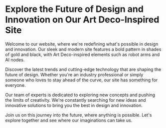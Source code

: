 <!--font:Futura-->

# Explore the Future of Design and Innovation on Our Art Deco-Inspired Site

Welcome to our website, where we're redefining what's possible in design and innovation. Our sleek and modern site features a bold pattern in shades of gold and black, with Art Deco-inspired elements such as robot arms and AI nodes.

Discover the latest trends and cutting-edge technology that are shaping the future of design. Whether you're an industry professional or simply someone who loves to stay ahead of the curve, our site has something for everyone.

Our team of experts is dedicated to exploring new concepts and pushing the limits of creativity. We're constantly searching for new ideas and innovative solutions to bring you the best in design and innovation.

Join us on this journey into the future, where anything is possible. Let's explore together and see where our imaginations can take us.

<!--

Write me markdown content of website with wallpaper:

"An Art Deco-inspired pattern in shades of gold and black, with futuristic elements such as robot arms and AI nodes."

The header of the page should not be copy of the text but rather a real content of the website which is using this wallpaper.


---


# Futuristic Art Deco Wallpaper

Welcome to our website featuring a stunning wallpaper design that combines the elegance of Art Deco with futuristic elements. Our wallpaper features a striking pattern in shades of gold and black, accented by robot arms and AI nodes.

This wallpaper is perfect for those who want to add a touch of sophistication and innovation to their home or office. Whether you're looking to create a bold accent wall or decorate an entire room, our wallpaper is sure to impress.

Made from high-quality materials, our wallpaper is durable and easy to install. Plus, its unique design is sure to be a conversation starter among your guests.

So why wait? Order our Futuristic Art Deco Wallpaper today and take your interior design to the next level!


---


Heading should not include word "wallpaper". The website should not be about the wallpaper itself, wallpaper is just a related background, rewrite whole content.


---


# Welcome to Our Futuristic Art Deco-Inspired Website

Step into the future with our Art Deco-inspired website design. Our sleek and modern design features a bold pattern in shades of gold and black, accented by futuristic elements such as robot arms and AI nodes.

Explore our website and discover how we're pushing the boundaries of design and innovation. From cutting-edge technology to forward-thinking ideas, our website is a hub for those who crave something new and exciting.

Whether you're looking for inspiration for your next project or simply want to stay up-to-date on the latest trends, our website has something for everyone. Our team of experts is constantly exploring new ideas and concepts to bring you the best in design and innovation.

So come and join us on this journey into the future. Let's explore together and see where our imaginations can take us.


---


Heading is too long, rewrite whole content.


---


# Discover the Future of Design and Innovation on Our Art Deco-Inspired Website

Welcome to our website, where we're pushing the boundaries of design and innovation. Our sleek and modern design features a bold pattern in shades of gold and black, with futuristic elements such as robot arms and AI nodes inspired by the Art Deco era.

Explore our website and discover how we're redefining what's possible. From cutting-edge technology to forward-thinking ideas, we're constantly exploring new concepts and pushing the limits of creativity.

Our team of experts is dedicated to bringing you the best in design and innovation. Whether you're an industry professional or simply someone who loves to stay ahead of the curve, our website has something for everyone.

Join us on this journey into the future, where anything is possible. Let's explore together and see where our imaginations can take us.


---


Heading is too long, rewrite whole content.


---


# Explore the Future of Design and Innovation on Our Art Deco-Inspired Site

Welcome to our website, where we're redefining what's possible in design and innovation. Our sleek and modern site features a bold pattern in shades of gold and black, with Art Deco-inspired elements such as robot arms and AI nodes.

Discover the latest trends and cutting-edge technology that are shaping the future of design. Whether you're an industry professional or simply someone who loves to stay ahead of the curve, our site has something for everyone.

Our team of experts is dedicated to exploring new concepts and pushing the limits of creativity. We're constantly searching for new ideas and innovative solutions to bring you the best in design and innovation.

Join us on this journey into the future, where anything is possible. Let's explore together and see where our imaginations can take us.


---


Write me a Google font which is best fitting for the website.

Pick from the list:
- Raleway
- Playfair Display
- Lobster
- Great Vibes
- Barlow Condensed
- Roboto
- Open Sans
- IBM Plex Sans
- Inter
- Exo 2
- Poppins
- Dancing Script
- Futura
- Montserrat
- Lato
- Orbitron
- Alegreya


Write just the font name nothing else.


---


For the Art Deco-inspired website, the font "Futura" would be a great fit.

-->

